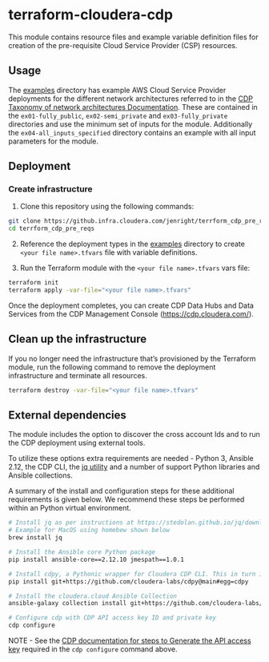 # terraform-cloudera-cdp

This module contains resource files and example variable definition files for creation of the pre-requisite Cloud Service Provider (CSP) resources.

## Usage

The [examples](./examples) directory has example AWS Cloud Service Provider deployments for the different network architectures referred to in the [CDP Taxonomy of network architectures Documentation](https://docs.cloudera.com/cdp-public-cloud/cloud/aws-refarch/topics/cdp-pc-aws-refarch-taxonomy.html#ariaid-title2). These are contained in the `ex01-fully_public`, `ex02-semi_private` and `ex03-fully_private` directories and use the minimum set of inputs for the module. Additionally the `ex04-all_inputs_specified` directory contains an example with all input parameters for the module.

## Deployment

### Create infrastructure

1. Clone this repository using the following commands:

```bash
git clone https://github.infra.cloudera.com/jenright/terrform_cdp_pre_reqs.git  
cd terrform_cdp_pre_reqs
```

2. Reference the deployment types in the [examples](./examples) directory to create `<your file name>.tfvars` file with variable definitions.

3.	Run the Terraform module with the `<your file name>.tfvars` vars file:

```bash
terraform init
terraform apply -var-file="<your file name>.tfvars"
```

Once the deployment completes, you can create CDP Data Hubs and Data Services from the CDP Management Console (https://cdp.cloudera.com/).

## Clean up the infrastructure

If you no longer need the infrastructure that’s provisioned by the Terraform module, run the following command to remove the deployment infrastructure and terminate all resources.

```bash
terraform destroy -var-file="<your file name>.tfvars"
```

## External dependencies

The module includes the option to discover the cross account Ids and to run the CDP deployment using external tools.

To utilize these options extra requirements are needed - Python 3, Ansible 2.12, the CDP CLI, the [jq utility](https://stedolan.github.io/jq/download/) and a number of support Python libraries and Ansible collections.

A summary of the install and configuration steps for these additional requirements is given below.
We recommend these steps be performed within an Python virtual environment.

```bash
# Install jq as per instructions at https://stedolan.github.io/jq/download/
# Example for MacOS using homebew shown below
brew install jq

# Install the Ansible core Python package
pip install ansible-core==2.12.10 jmespath==1.0.1

# Install cdpy, a Pythonic wrapper for Cloudera CDP CLI. This in turn installs the CDP CLI.
pip install git+https://github.com/cloudera-labs/cdpy@main#egg=cdpy

# Install the cloudera.cloud Ansible Collection
ansible-galaxy collection install git+https://github.com/cloudera-labs/cloudera.cloud.git

# Configure cdp with CDP API access key ID and private key
cdp configure
```

NOTE - See the [CDP documentation for steps to Generate the API access key](https://docs.cloudera.com/cdp-public-cloud/cloud/cli/topics/mc-cli-generating-an-api-access-key.html) required in the `cdp configure` command above.
